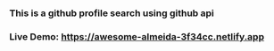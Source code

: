 ### This is a github profile search using github api
### Live Demo: https://awesome-almeida-3f34cc.netlify.app


